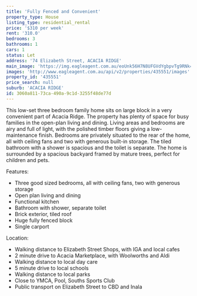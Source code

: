 ```yaml
---
title: 'Fully Fenced and Convenient'
property_type: House
listing_type: residential_rental
price: '$310 per week'
rent: '310.0'
bedrooms: 3
bathrooms: 1
cars: 1
status: Let
address: '74 Elizabeth Street, ACACIA RIDGE'
main_image: 'https://img.eagleagent.com.au/eoUnk56H7N8UFGVdYgbpvTg9RNk=/1280x854/smart/https://s3-us-west-2.amazonaws.com/eagleagent-orig/images/6825507/425174054-image-M.jpg'
images: 'http://www.eagleagent.com.au/api/v2/properties/435551/images'
property_id: '435551'
price_search: null
suburb: 'ACACIA RIDGE'
id: 3060a811-73ca-490a-9c1d-3255f48de77d
---
```

This low-set three bedroom family home sits on large block in a very convenient part of Acacia Ridge. The property has plenty of space for busy families in the open-plan living and dining. Living areas and bedrooms are airy and full of light, with the polished timber floors giving a low-maintenance finish. Bedrooms are privately situated to the rear of the home, all with ceiling fans and two with generous built-in storage. The tiled bathroom with a shower is spacious and the toilet is separate. The home is surrounded by a spacious backyard framed by mature trees, perfect for children and pets.

Features:

*  Three good sized bedrooms, all with ceiling fans, two with generous storage
*  Open plan living and dining
*  Functional kitchen
*  Bathroom with shower, separate toilet
*  Brick exterior, tiled roof
*  Huge fully fenced block
*  Single carport

Location:

*  Walking distance to Elizabeth Street Shops, with IGA and local cafes
*  2 minute drive to Acacia Marketplace, with Woolworths and Aldi
*  Walking distance to local day care
*  5 minute drive to local schools
*  Walking distance to local parks
*  Close to YMCA, Pool, Souths Sports Club
*  Public transport on Elizabeth Street to CBD and Inala